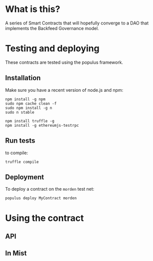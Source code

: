 
# What is this?

A series of Smart Contracts that will hopefully converge to a DAO that implements the Backfeed Governance model.

# Testing and deploying

These contracts are tested using the populus framework.

## Installation

Make sure you have a recent version of node.js and npm:

    npm install -g npm
    sudo npm cache clean -f
    sudo npm install -g n
    sudo n stable

    npm install truffle -g
    npm install -g ethereumjs-testrpc

## Run tests

to compile:
    
    truffle compile



## Deployment

To deploy a contract on the `morden` test net:

    populus deploy MyContract morden

# Using the contract

## API


## In Mist